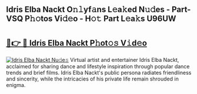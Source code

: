 ## Idris Elba Nackt O𝚗𝚕yf𝚊ns L𝚎a𝚔ed N𝚞𝚍es - Part-VSQ P𝚑𝚘tos Vi𝚍𝚎o - H𝚘𝚝 Part L𝚎a𝚔s U96UW

# <h2><a href="http://kfeanov.oniu.top/?m=Idris+Elba+Nackt">🔗👉 🔴 Idris Elba Nackt P𝚑ot𝚘𝚜 V𝚒d𝚎o</a></h2>

[![Idris Elba Nackt Nu𝚍e𝚜](https://i.imgur.com/0qMVB7G.gif)](http://kfeanov.oniu.top/?m=Idris+Elba+Nackt)
Virtual artist and entertainer Idris Elba Nackt, acclaimed for sharing dance and lifestyle inspiration through popular dance trends and brief films. Idris Elba Nackt's public persona radiates friendliness and sincerity, while the intricacies of his private life remain shrouded in enigma.  
